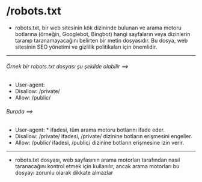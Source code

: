 # /robots.txt

- robots.txt, bir web sitesinin kök dizininde bulunan ve arama motoru botlarına (örneğin, Googlebot, Bingbot) hangi sayfaların veya dizinlerin taranıp taranamayacağını belirten bir metin dosyasıdır. Bu dosya, web sitesinin SEO yönetimi ve gizlilik politikaları için önemlidir.
-------------------------------------
###### Örnek bir robots.txt dosyası şu şekilde olabilir ==> 
- User-agent: 
- Disallow: /private/
- Allow: /public/
###### Burada ==> 
- User-agent: * ifadesi, tüm arama motoru botlarını ifade eder.
- Disallow: /private/ ifadesi, /private/ dizinine botların erişmesini engeller.
- Allow: /public/ ifadesi, /public/ dizinine botların erişmesine izin verir.
-------------------------------------
- robots.txt dosyası, web sayfasının arama motorları tarafından nasıl taranacağını kontrol etmek için kullanılır, ancak arama motorları bu dosyayı zorunlu olarak dikkate almazlar
